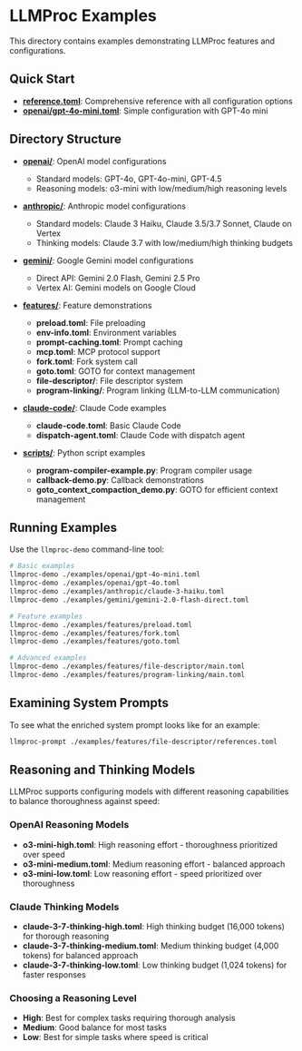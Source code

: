 # LLMProc Examples

This directory contains examples demonstrating LLMProc features and configurations.

## Quick Start

- [**reference.toml**](./reference.toml): Comprehensive reference with all configuration options
- [**openai/gpt-4o-mini.toml**](./openai/gpt-4o-mini.toml): Simple configuration with GPT-4o mini

## Directory Structure

- [**openai/**](./openai/): OpenAI model configurations
  - Standard models: GPT-4o, GPT-4o-mini, GPT-4.5
  - Reasoning models: o3-mini with low/medium/high reasoning levels

- [**anthropic/**](./anthropic/): Anthropic model configurations
  - Standard models: Claude 3 Haiku, Claude 3.5/3.7 Sonnet, Claude on Vertex
  - Thinking models: Claude 3.7 with low/medium/high thinking budgets

- [**gemini/**](./gemini/): Google Gemini model configurations
  - Direct API: Gemini 2.0 Flash, Gemini 2.5 Pro
  - Vertex AI: Gemini models on Google Cloud

- [**features/**](./features/): Feature demonstrations
  - **preload.toml**: File preloading
  - **env-info.toml**: Environment variables
  - **prompt-caching.toml**: Prompt caching
  - **mcp.toml**: MCP protocol support
  - **fork.toml**: Fork system call
  - **goto.toml**: GOTO for context management
  - **file-descriptor/**: File descriptor system
  - **program-linking/**: Program linking (LLM-to-LLM communication)

- [**claude-code/**](./claude-code/): Claude Code examples
  - **claude-code.toml**: Basic Claude Code
  - **dispatch-agent.toml**: Claude Code with dispatch agent

- [**scripts/**](./scripts/): Python script examples
  - **program-compiler-example.py**: Program compiler usage
  - **callback-demo.py**: Callback demonstrations
  - **goto_context_compaction_demo.py**: GOTO for efficient context management

## Running Examples

Use the `llmproc-demo` command-line tool:

```bash
# Basic examples
llmproc-demo ./examples/openai/gpt-4o-mini.toml
llmproc-demo ./examples/openai/gpt-4o.toml
llmproc-demo ./examples/anthropic/claude-3-haiku.toml
llmproc-demo ./examples/gemini/gemini-2.0-flash-direct.toml

# Feature examples
llmproc-demo ./examples/features/preload.toml
llmproc-demo ./examples/features/fork.toml
llmproc-demo ./examples/features/goto.toml

# Advanced examples
llmproc-demo ./examples/features/file-descriptor/main.toml
llmproc-demo ./examples/features/program-linking/main.toml
```

## Examining System Prompts

To see what the enriched system prompt looks like for an example:

```bash
llmproc-prompt ./examples/features/file-descriptor/references.toml
```

## Reasoning and Thinking Models

LLMProc supports configuring models with different reasoning capabilities to balance thoroughness against speed:

### OpenAI Reasoning Models
- **o3-mini-high.toml**: High reasoning effort - thoroughness prioritized over speed
- **o3-mini-medium.toml**: Medium reasoning effort - balanced approach
- **o3-mini-low.toml**: Low reasoning effort - speed prioritized over thoroughness

### Claude Thinking Models
- **claude-3-7-thinking-high.toml**: High thinking budget (16,000 tokens) for thorough reasoning
- **claude-3-7-thinking-medium.toml**: Medium thinking budget (4,000 tokens) for balanced approach
- **claude-3-7-thinking-low.toml**: Low thinking budget (1,024 tokens) for faster responses

### Choosing a Reasoning Level
- **High**: Best for complex tasks requiring thorough analysis
- **Medium**: Good balance for most tasks
- **Low**: Best for simple tasks where speed is critical

